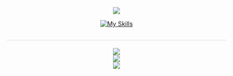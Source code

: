 <div align= "center">
    <img src="https://capsule-render.vercel.app/api?type=waving&color=0:808080,100:cccccc&height=150&text=&animation=fadeIn&fontColor=000000&fontSize=60" />
</div>    

<div align="center">
  
  [![My Skills](https://skillicons.dev/icons?i=eclipse,github,html,hibernate,java,mysql,php,spring,vscode)](https://skillicons.dev)
  
  <h2 style="border-bottom: 1px solid #d8dee4; color: #ffffff;"></h2> 
  <div align="center">
    <img src="https://github-readme-stats-git-masterrstaa-rickstaa.vercel.app/api/top-langs/?username=Dongyeon0123&layout=compact&theme=nord" /><br>
    <img src="https://github-readme-stats-git-masterrstaa-rickstaa.vercel.app/api?username=Dongyeon0123&theme=nord" /><br>
  </div>
</div>

<footer>
  <div align="center">
    <img src="https://capsule-render.vercel.app/api?type=waving&color=0:808080,100:cccccc&height=150&section=footer" />
  </div>
</footer>





    

<!--
**Dongyeon0123/Dongyeon0123** is a ✨ _special_ ✨ repository because its `README.md` (this file) appears on your GitHub profile.

Here are some ideas to get you started:

- 🔭 I’m currently working on ...
- 🌱 I’m currently learning ...
- 👯 I’m looking to collaborate on ...
- 🤔 I’m looking for help with ...
- 💬 Ask me about ...
- 📫 How to reach me: ...
- 😄 Pronouns: ...
- ⚡ Fun fact: ...
-->
